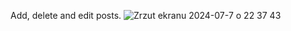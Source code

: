 Add, delete and edit posts. 
![Zrzut ekranu 2024-07-7 o 22 37 43](https://github.com/paulinassss/TeaTime-Blog/assets/128840626/76d1cb56-53cc-4f14-a62d-2ea2645fe8a1)
